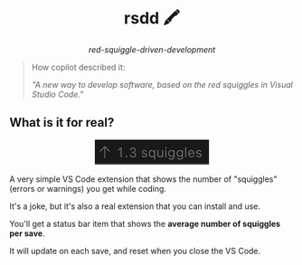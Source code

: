 <h1 align="center">rsdd 🖍️</h1>

<p align="center"><i>red-squiggle-driven-development</i></p>

> How copilot described it:
>
> _"A new way to develop software, based on the red squiggles in Visual Studio Code."_

## What is it for real?

<p align="center">
  <img alt="screenshot showing arrow going up and text 1.3 squiggles" src="./assets/screenshot.png" />
</p>

A very simple VS Code extension that shows the number of "squiggles" (errors or warnings) you get while coding.

It's a joke, but it's also a real extension that you can install and use.

You'll get a status bar item that shows the **average number of squiggles per save**.

It will update on each save, and reset when you close the VS Code.
